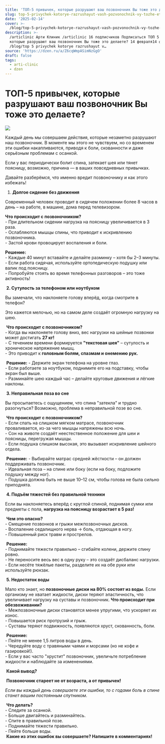 ```yaml
---
title: 'ТОП-5 привычек, которые разрушают ваш позвоночник Вы тоже это делаете?'
slug: top-5-privychek-kotorye-razrushayut-vash-pozvonochnik-vy-tozhe-eto-delaete
date: '2025-02-14'
cover: >-
  /blog/top-5-privychek-kotorye-razrushayut-vash-pozvonochnik-vy-tozhe-eto-delaete/cover.jpg
description: >-
  /articlinic Арти Клиник /articlinic 16 подписчиков Подписаться ТОП 5 привычек,
  которые разрушают ваш позвоночник Вы тоже это делаете? 14 февраля14 фев 3 мин
  /blog/top 5 privychek kotorye razrushayut v…
source: 'https://dzen.ru/a/Z6cqWmpASimNzGgO'
draft: false
tags:
  - arti-clinic
  - dzen
---
```


# ТОП-5 привычек, которые разрушают ваш позвоночник Вы тоже это делаете?

![](/blog/top-5-privychek-kotorye-razrushayut-vash-pozvonochnik-vy-tozhe-eto-delaete/img-0.jpg)

  
Каждый день мы совершаем действия, которые незаметно разрушают наш позвоночник. В моменте мы этого не чувствуем, но со временем эти ошибки накапливаются, приводя к боли, скованности и даже серьёзным проблемам с осанкой.  
  
Если у вас периодически болит спина, затекает шея или тянет поясницу, возможно, причина — в ваших повседневных привычках.  
  
Давайте разберёмся, что именно вредит позвоночнику и как этого избежать!  
  
1. **Долгое сидение без движения**  
  
Современный человек проводит в сидячем положении более 8 часов в день – на работе, в машине, дома перед телевизором.  
  
**Что происходит с позвоночником?**  
\- При длительном сидении нагрузка на поясницу увеличивается в 3 раза.  
\- Ослабляются мышцы спины, что приводит к искривлению позвоночника.  
\- Застой крови провоцирует воспаления и боли.  
  
**Решение:**  
\- Каждые 40 минут вставайте и делайте разминку – хотя бы 2–3 минуты.  
\- Если работа сидячая, используйте ортопедическую подушку или валик под поясницу.  
\- Попробуйте стоять во время телефонных разговоров – это тоже активность!  
  
 **2. Сутулость за телефоном или ноутбуком**  
  
Вы замечали, что наклоняете голову вперёд, когда смотрите в телефон? 

Это кажется мелочью, но на самом деле создаёт огромную нагрузку на шею.  
  
 **Что происходит с позвоночником?**  
\- Когда вы наклоняете голову вниз, вес нагрузки на шейные позвонки может достигать **27 кг!**  
\- С течением времени формируется **"текстовая шея"** – сутулость и хроническое напряжение мышц.  
\- Это приводит к **головным болям, спазмам и онемению рук.**  
  
 **Решение:** - Держите экран телефона на уровне глаз.  
\- Если работаете за ноутбуком, поднимите его на подставку, чтобы экран был выше.  
\- Разминайте шею каждый час – делайте круговые движения и лёгкие наклоны.  
  
 **3. Неправильная поза во сне**  
  
Вы просыпаетесь с ощущением, что спина "затекла" и трудно разогнуться? Возможно, проблема в неправильной позе во сне.  
  
 **Что происходит с позвоночником?**  
\- Если спать на слишком мягком матрасе, позвоночник проваливается, из-за чего мышцы напряжены всю ночь.  
\- Сон на животе создаёт неестественное положение для шеи и поясницы, перегружая мышцы.  
\- Если подушка слишком высокая, это вызывает искривление шейного отдела.  
  
 **Решение:** - Выбирайте матрас средней жёсткости – он должен поддерживать позвоночник.  
\- Идеальная поза – на спине или боку (если на боку, подложите подушку между ног).  
\- Подушка должна быть не выше 10–12 см, чтобы голова не была сильно приподнята.  
  
 **4. Подъём тяжестей без правильной техники**  
  
Если вы наклоняетесь вперёд с круглой спиной, поднимая сумки или предметы с пола, **нагрузка на поясницу возрастает в 5 раз!**  
  
 **Чем это опасно?**  
\- Смещение позвонков и грыжи межпозвоночных дисков.  
\- Воспаление седалищного нерва → боль, отдающая в ногу.  
\- Повышенный риск травм и прострелов.  
  
 **Решение:**  
\- Поднимайте тяжести правильно – сгибайте колени, держите спину ровно.  
\- Не переносите весь вес в одну руку – это создаёт дисбаланс нагрузки.  
\- Если несёте тяжёлые пакеты, разделите их на обе руки или используйте рюкзак.  
  
 **5. Недостаток воды**  
  
Мало кто знает, но **позвоночные диски на 80% состоят из воды.** Если организму не хватает жидкости, диски теряют эластичность, что увеличивает нагрузку на суставы и позвоночник. **Что происходит при обезвоживании?**  
\- Межпозвоночные диски становятся менее упругими, что ускоряет их износ.  
\- Повышается риск протрузий и грыж.  
\- Суставы теряют подвижность, появляются хруст, скованность, боли.  
  
 **Решение:**  
\- Пейте не менее 1,5 литров воды в день.  
\- Чередуйте воду с травяными чаями и морсами (но не кофе и газировкой!).  
\- Если у вас часто "хрустит" позвоночник, увеличьте потребление жидкости и наблюдайте за изменениями.  
  
 **Какой вывод?**  
  
 **Позвоночник стареет не от возраста, а от привычек!**  
  
_Если вы каждый день совершаете эти ошибки, то с годами боль в спине станет вашим постоянным спутником._  
  
 **Что делать?**  
\- Следите за осанкой.  
\- Больше двигайтесь и разминайтесь.  
\- Спите в правильной позе.  
\- Поднимайте тяжести правильно.  
\- Пейте больше воды.  
 **Какие из этих ошибок вы совершаете? Напишите в комментариях!**